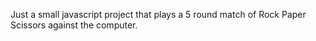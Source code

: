Just a small javascript project that plays a 5 round match of Rock Paper Scissors against the computer.